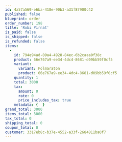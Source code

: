 ```yaml
---
id: 4a57a569-e6ba-418e-90b3-a31f87900c42
published: false
blueprint: order
order_number: 198
title: 'Robi Pirnat'
is_paid: false
is_shipped: false
is_refunded: false
items:
  -
    id: 794e94ad-89a4-4928-84ec-6b2caaa0f38c
    product: 66e767a9-ee34-4dc4-8681-d09bb59f0cf5
    variant:
      variant: Polmaraton
      product: 66e767a9-ee34-4dc4-8681-d09bb59f0cf5
    quantity: 1
    total: 3000
    tax:
      amount: 0
      rate: 0
      price_includes_tax: true
    metadata: {  }
grand_total: 3000
items_total: 3000
tax_total: 0
shipping_total: 0
coupon_total: 0
customer: 3317eb8c-b37e-4552-a33f-2684811ba0f7
---
```

